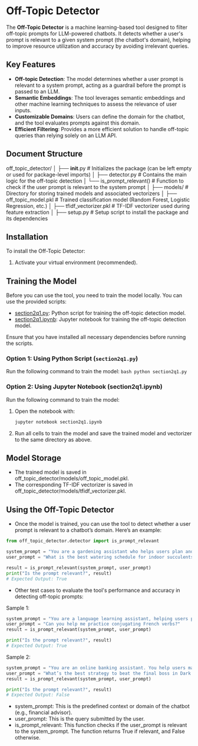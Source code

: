 # Off-Topic Detector

The **Off-Topic Detector** is a machine learning-based tool designed to filter off-topic prompts for LLM-powered chatbots. It detects whether a user's prompt is relevant to a given system prompt (the chatbot's domain), helping to improve resource utilization and accuracy by avoiding irrelevant queries.

## Key Features

- **Off-topic Detection**: The model determines whether a user prompt is relevant to a system prompt, acting as a guardrail before the prompt is passed to an LLM.
- **Semantic Embeddings**: The tool leverages semantic embeddings and other machine learning techniques to assess the relevance of user inputs.
- **Customizable Domains**: Users can define the domain for the chatbot, and the tool evaluates prompts against this domain.
- **Efficient Filtering**: Provides a more efficient solution to handle off-topic queries than relying solely on an LLM API.

## Document Structure

off_topic_detector/
│
├── __init__.py                     # Initializes the package (can be left empty or used for package-level imports)
│
├── detector.py                     # Contains the main logic for the off-topic detection
│   └── is_prompt_relevant()        # Function to check if the user prompt is relevant to the system prompt
│
├── models/                         # Directory for storing trained models and associated vectorizers
│   ├── off_topic_model.pkl         # Trained classification model (Random Forest, Logistic Regression, etc.)
│   ├── tfidf_vectorizer.pkl        # TF-IDF vectorizer used during feature extraction
│
├── setup.py                        # Setup script to install the package and its dependencies

## Installation

To install the Off-Topic Detector:

1. Activate your virtual environment (recommended).

## Training the Model

Before you can use the tool, you need to train the model locally. You can use the provided scripts:

- [section2q1.py](../section2q1.py): Python script for training the off-topic detection model.
- [section2q1.ipynb](../section2q1.ipynb): Jupyter notebook for training the off-topic detection model.

Ensure that you have installed all necessary dependencies before running the scripts.

### Option 1: Using Python Script (`section2q1.py`)

Run the following command to train the model:
    ```bash
    python section2q1.py
    ```

### Option 2: Using Jupyter Notebook (section2q1.ipynb)

Run the following command to train the model:

1.	Open the notebook with:

    ```bash
    jupyter notebook section2q1.ipynb
    ```

2.	Run all cells to train the model and save the trained model and vectorizer to the same directory as above.

## Model Storage

- The trained model is saved in off_topic_detector/models/off_topic_model.pkl.
- The corresponding TF-IDF vectorizer is saved in off_topic_detector/models/tfidf_vectorizer.pkl.

## Using the Off-Topic Detector

- Once the model is trained, you can use the tool to detect whether a user prompt is relevant to a chatbot’s domain. Here’s an example:
    
```python
from off_topic_detector.detector import is_prompt_relevant

system_prompt = "You are a gardening assistant who helps users plan and maintain their home gardens. You provide advice on plant selection, watering schedules, and soil maintenance for different types of plants."
user_prompt = "What is the best watering schedule for indoor succulents?"

result = is_prompt_relevant(system_prompt, user_prompt)
print("Is the prompt relevant?", result)
# Expected Output: True
```

- Other test cases to evaluate the tool's performance and accuracy in detecting off-topic prompts:

Sample 1:
```python
system_prompt = "You are a language learning assistant, helping users practice and improve their language skills through vocabulary, grammar exercises, and conversation practice."
user_prompt = "Can you help me practice conjugating French verbs?"
result = is_prompt_relevant(system_prompt, user_prompt)

print("Is the prompt relevant?", result)
# Expected Output: True
```

Sample 2:
```python
system_prompt = "You are an online banking assistant. You help users manage their bank accounts, transfer funds, and provide advice on financial products and services."
user_prompt = "What’s the best strategy to beat the final boss in Dark Souls?"
result = is_prompt_relevant(system_prompt, user_prompt)

print("Is the prompt relevant?", result)
# Expected Output: False
```

- system_prompt: This is the predefined context or domain of the chatbot (e.g., financial advisor).
- user_prompt: This is the query submitted by the user.
- is_prompt_relevant: This function checks if the user_prompt is relevant to the system_prompt. The function returns True if relevant, and False otherwise.

